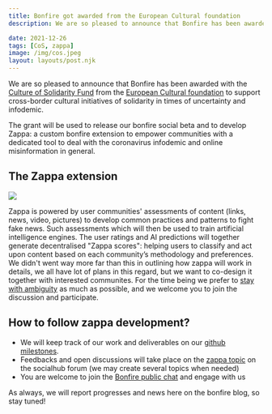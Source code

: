 ```yaml
---
title: Bonfire got awarded from the European Cultural foundation
description: We are so pleased to announce that Bonfire has been awarded with the Culture of Solidarity Fund to support cross-border cultural initiatives of solidarity in times of uncertainty and infodemic. 

date: 2021-12-26
tags: [CoS, zappa]
image: /img/cos.jpeg
layout: layouts/post.njk
---
```


We are so pleased to announce that Bonfire has been awarded with the [Culture of Solidarity Fund](https://culturalfoundation.eu/stories/culture-of-solidarity-fund/) from the [European Cultural foundation](https://culturalfoundation.eu/) to support cross-border cultural initiatives of solidarity in times of uncertainty and infodemic. 

The grant will be used to release our bonfire social beta and to develop Zappa: a custom bonfire extension to empower communities with a dedicated tool to deal with the coronavirus infodemic and online misinformation in general. 

## The Zappa extension
![](https://www.rollingstone.it/wp-content/uploads/2017/09/frank-zappa.jpg)

Zappa is powered by user communities' assessments of content (links, news, video, pictures) to develop common practices and patterns to fight fake news. 
Such assessments which will then be used to train artificial intelligence engines. The user ratings and AI predictions will together generate decentralised "Zappa scores": helping users to classify and act upon content based on each community’s methodology and preferences. 
We didn't went way more far than this in outlining how zappa will work in details, we all have lot of plans in this regard, but we want to co-design it together with interested communites.
For the time being we prefer to [stay with ambiguity](https://dougbelshaw.com/ambiguity/) as much as possible, and we welcome you to join the discussion and participate.

## How to follow zappa development?
- We will keep track of our work and deliverables on our [github milestones](https://github.com/bonfire-networks/bonfire-app/milestones).
- Feedbacks and open discussions will take place on the [zappa topic](https://socialhub.activitypub.rocks/t/discussing-zappa-a-bonfire-extension-to-deal-with-online-misinformation/2187) on the socialhub forum (we may create several topics when needed)
- You are welcome to join the [Bonfire public chat](https://matrix.to/#/#bonfire-networks:matrix.org) and engage with us

As always, we will report progresses and news here on the bonfire blog, so stay tuned!



